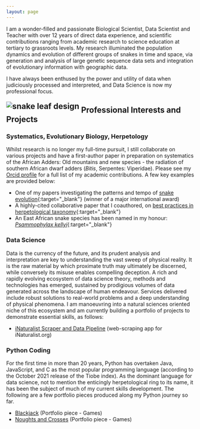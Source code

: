 ```yaml
---
layout: page
---
```


I am a wonder-filled and passionate Biological Scientist, Data Scientist and Teacher with over 12 years of direct data experience, and scientific contributions ranging from academic research to science education at tertiary to grassroots levels. My research illuminated the population dynamics and evolution of different groups of snakes in time and space, via generation and analysis of large genetic sequence data sets and integration of evolutionary information with geographic data.

I have always been enthused by the power and utility of data when judiciously processed and interpreted, and Data Science is now my professional focus.

## <img src="https://user-images.githubusercontent.com/84908213/132064904-8e3e53a4-140c-431d-9b0f-421f388060a2.png" style="position:relative; top:-10px" alt="snake leaf design" />  Professional Interests and Projects

### Systematics, Evolutionary Biology, Herpetology
Whilst research is no longer my full-time pursuit, I still collaborate on various projects and have a first-author paper in preparation on systematics of the African Adders: Old mountains and new species - the radiation of southern African dwarf adders (_Bitis_, Serpentes: Viperidae). Please see my [Orcid profile](https://orcid.org/0000-0002-2579-5976) for a full list of my academic contributions. A few key examples are provided below:

- One of my papers investigating the patterns and tempo of [snake evolution](https://onlinelibrary.wiley.com/doi/full/10.1111/j.1096-0031.2008.00237.x){:target="_blank"} (winner of a major international award)
- A highly-cited collaborative paper that I coauthored, on [best practices in herpetological taxonomy](https://wlv.openrepository.com/bitstream/handle/2436/621767/Herpetological%20Review.pdf){:target="_blank"} 
- An East African snake species has been named in my honour: [_Psammophylax kellyi_](https://reptile-database.reptarium.cz/species?genus=Psammophylax&species=kellyi){:target="_blank"}

### Data Science
Data is the currency of the future, and its prudent analysis and interpretation are key to understanding the vast sweep of physical reality. It is the raw material by which proximate truth may ultimately be discerned, while conversely its misuse enables compelling deception. A rich and rapidly evolving ecosystem of data science theory, methods and technologies has emerged, sustained by prodigious volumes of data generated across the landscape of human endeavour. Services delivered include robust solutions to real-world problems and a deep understanding of physical phenomena. I am manoeuvring into a natural sciences oriented niche of this ecosystem and am currently building a portfolio of projects to demonstrate essential skills, as follows: 
 
- [iNaturalist Scraper and Data Pipeline](https://github.com/Afrisnake/iNaturalist-Scraper-and-Data-Pipeline) (web-scraping app for iNaturalist.org)

### Python Coding
For the first time in more than 20 years, Python has overtaken Java, JavaScript, and C as the most popular programming language (according to the October 2021 release of the Tiobe index). As the dominant language for data science, not to mention the enticingly herpetological ring to its name, it has been the subject of much of my current skills development. The following are a few portfolio pieces produced along my Python journey so far.

- [Blackjack](https://github.com/Afrisnake/Coding-Blackjack-in-Python) (Portfolio piece - Games)
- [Noughts and Crosses](https://github.com/Afrisnake/Coding-Noughts-and-Crosses-in-Python) (Portfolio piece - Games)




